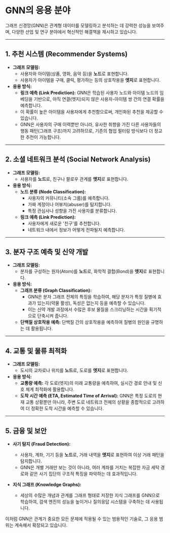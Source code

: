 # GNN의 응용 분야

그래프 신경망(GNN)은 관계형 데이터를 모델링하고 분석하는 데 강력한 성능을 보여주며, 다양한 산업 및 연구 분야에서 혁신적인 해결책을 제시하고 있습니다.

---

## 1. 추천 시스템 (Recommender Systems)

- **그래프 모델링:**
  - 사용자와 아이템(상품, 영화, 음악 등)을 **노드**로 표현합니다.
  - 사용자가 아이템을 구매, 클릭, 평가하는 등의 상호작용을 **엣지**로 표현합니다.
- **응용 방식:**
  - **링크 예측 (Link Prediction):** GNN은 학습된 사용자 노드와 아이템 노드의 임베딩을 기반으로, 아직 연결(엣지)되지 않은 사용자-아이템 쌍 간의 연결 확률을 예측합니다.
  - 이 확률이 높은 아이템을 사용자에게 추천함으로써, 개인화된 추천을 제공할 수 있습니다.
  - GNN은 사용자의 구매 이력뿐만 아니라, 유사한 취향을 가진 다른 사용자들의 행동 패턴(그래프 구조)까지 고려하므로, 기존의 협업 필터링 방식보다 더 정교한 추천이 가능합니다.

---

## 2. 소셜 네트워크 분석 (Social Network Analysis)

- **그래프 모델링:**
  - 사용자를 **노드**로, 친구나 팔로우 관계를 **엣지**로 표현합니다.
- **응용 방식:**
  - **노드 분류 (Node Classification):**
    - 사용자의 커뮤니티(소속 그룹)를 예측합니다.
    - 가짜 계정이나 어뷰저(abuser)를 탐지합니다.
    - 특정 관심사나 성향을 가진 사용자를 분류합니다.
  - **링크 예측 (Link Prediction):**
    - 사용자에게 새로운 '친구'를 추천합니다.
    - 네트워크 내에서 정보가 어떻게 전파될지 예측합니다.

---

## 3. 분자 구조 예측 및 신약 개발

- **그래프 모델링:**
  - 분자를 구성하는 원자(Atom)를 **노드**로, 화학적 결합(Bond)을 **엣지**로 표현합니다.
- **응용 방식:**
  - **그래프 분류 (Graph Classification):**
    - GNN은 분자 그래프 전체의 특징을 학습하여, 해당 분자가 특정 질병에 효과가 있는지(약물 활성), 독성은 없는지 등을 예측할 수 있습니다.
    - 이는 신약 개발 과정에서 수많은 후보 물질을 스크리닝하는 시간을 획기적으로 단축시켜 줍니다.
  - **단백질 상호작용 예측:** 단백질 간의 상호작용을 예측하여 질병의 원인을 규명하는 데 활용됩니다.

---

## 4. 교통 및 물류 최적화

- **그래프 모델링:**
  - 도시의 교차로나 위치를 **노드**로, 도로를 **엣지**로 표현합니다.
- **응용 방식:**
  - **교통량 예측:** 각 도로(엣지)의 미래 교통량을 예측하여, 실시간 경로 안내 및 신호 체계 최적화에 활용합니다.
  - **도착 시간 예측 (ETA, Estimated Time of Arrival):** GNN은 특정 도로의 현재 교통 상황뿐만 아니라, 주변 도로 네트워크 전체의 상황을 종합적으로 고려하여 더 정확한 도착 시간을 예측할 수 있습니다.

---

## 5. 금융 및 보안

- **사기 탐지 (Fraud Detection):**
  - 사용자, 계좌, 기기 등을 **노드**로, 거래 내역을 **엣지**로 표현하여 이상 거래 패턴을 탐지합니다.
  - GNN은 개별 거래만 보는 것이 아니라, 여러 계좌를 거치는 복잡한 자금 세탁 경로와 같은 사기 집단의 구조적 특징을 파악하는 데 효과적입니다.

- **지식 그래프 (Knowledge Graphs):**
  - 세상의 수많은 개념과 관계를 그래프 형태로 저장한 지식 그래프를 GNN으로 학습하여, 검색 엔진의 성능을 높이거나 질의응답 시스템을 구축하는 데 사용됩니다.

이처럼 GNN은 관계가 중요한 모든 문제에 적용될 수 있는 범용적인 기술로, 그 응용 범위는 계속해서 확장되고 있습니다.
